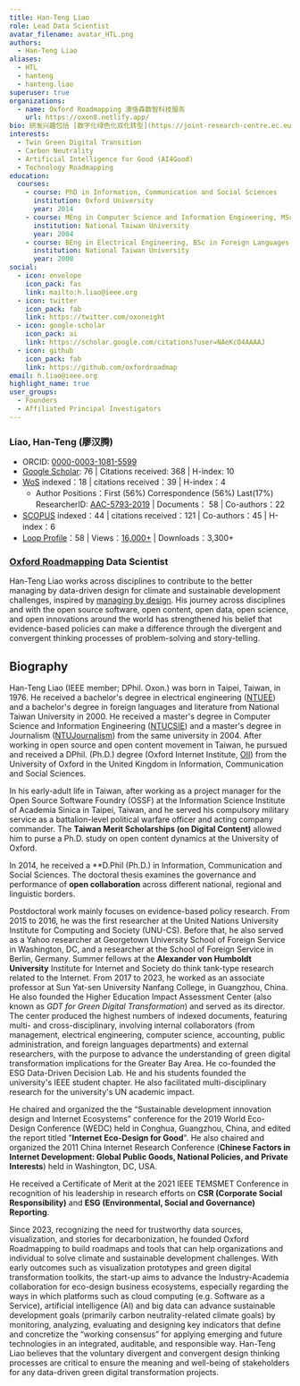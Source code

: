 ```yaml
---
title: Han-Teng Liao
role: Lead Data Scientist
avatar_filename: avatar_HTL.png
authors:
  - Han-Teng Liao
aliases:
  - HTL
  - hanteng
  - hanteng.liao
superuser: true
organizations:
  - name: Oxford Roadmapping 澳恪森数智科技服务
    url: https://oxon8.netlify.app/
bio: 研发兴趣包括 [数字化绿色化双化转型](https://joint-research-centre.ec.europa.eu/jrc-news/twin-green-digital-transition-how-sustainable-digital-technologies-could-enable-carbon-neutral-eu-2022-06-29_en)﹑[碳中和](https://www.frontiersin.org/articles/10.3389/fenvs.2023.1119011/abstract) 数智平台﹑及 [人工智能科技向善](https://aiforgood.itu.int/)。     My research interests include [twin green digital transition](https://joint-research-centre.ec.europa.eu/jrc-news/twin-green-digital-transition-how-sustainable-digital-technologies-could-enable-carbon-neutral-eu-2022-06-29_en), [carbon neutrality](https://www.frontiersin.org/articles/10.3389/fenvs.2023.1119011/abstract), and [Artificial Intelligence for Good](https://aiforgood.itu.int/).
interests:
  - Twin Green Digital Transition
  - Carbon Neutrality
  - Artificial Intelligence for Good (AI4Good)
  - Technology Roadmapping
education:
  courses:
    - course: PhD in Information, Communication and Social Sciences
      institution: Oxford University
      year: 2014
    - course: MEng in Computer Science and Information Engineering, MSc in Journalism
      institution: National Taiwan University
      year: 2004
    - course: BEng in Electrical Engineering, BSc in Foreign Languages and Literatures
      institution: National Taiwan University
      year: 2000
social:
  - icon: envelope
    icon_pack: fas
    link: mailto:h.liao@ieee.org
  - icon: twitter
    icon_pack: fab
    link: https://twitter.com/oxoneight
  - icon: google-scholar
    icon_pack: ai
    link: https://scholar.google.com/citations?user=NAeKcO4AAAAJ
  - icon: github
    icon_pack: fab
    link: https://github.com/oxfordroadmap
email: h.liao@ieee.org
highlight_name: true
user_groups:
  - Founders
  - Affiliated Principal Investigators
---
```


### Liao, Han-Teng (廖汉腾) 

- ORCID: [0000-0003-1081-5599](https://orcid.org/0000-0003-1081-5599)
- [Google Scholar](https://scholar.google.com/citations?user=NAeKcO4AAAAJ): 76 | Citations received: 368 | H-index: 10
- [WoS](https://www.webofscience.com/wos/author/rid/AAC-5793-2019) indexed：18 | citations received：39 | H-index：4
  - Author Positions：First (56%) Correspondence (56%) Last(17%) ResearcherID: [AAC-5793-2019](https://www.webofscience.com/wos/author/rid/AAC-5793-2019) | Documents： 58  | Co-authors：22
- [SCOPUS](https://www.scopus.com/authid/detail.uri?authorId=57193528319) indexed：44 | citations received：121 | Co-authors：45 | H-index：6
- [Loop Profile](https://loop.frontiersin.org/people/1440943/overview)：58 | Views：[16,000+](https://loop.frontiersin.org/people/1440943/impact) | Downloads：3,300+

### [Oxford Roadmapping](https://oxon8.com/) Data Scientist

Han-Teng Liao works across disciplines to contribute to the better managing by data-driven design for climate and sustainable development challenges, inspired by [managing by design](https://ink.library.smu.edu.sg/cgi/viewcontent.cgi?article=5626&context=lkcsb_research).  His journey across disciplines and with the open source software, open content, open data, open science, and open innovations around the world has strengthened his belief that evidence-based policies can make a difference through the divergent and convergent thinking processes of problem-solving and story-telling. 
## Biography

Han-Teng Liao (IEEE member; DPhil. Oxon.) was born in Taipei, Taiwan, in 1976. He received a bachelor's degree in electrical engineering ([NTUEE](https://web.ee.ntu.edu.tw/eng/about1.php)) and a bachelor's degree in foreign languages and literature from National Taiwan University in 2000. He received a master's degree in Computer Science and Information Engineering ([NTUCSIE](https://www.csie.ntu.edu.tw/)) and a master's degree in Journalism ([NTUJournalism](http://www.journalism.ntu.edu.tw/Journalism/Default.html)) from the same university in 2004. After working in open source and open content movement in Taiwan, he pursued and received a DPhil. (Ph.D.) degree (Oxford Internet Institute, [OII](https://www.oii.ox.ac.uk/people/profiles/han-teng-liao)) from the University of Oxford in the United Kingdom in Information, Communication and Social Sciences.

In his early-adult life in Taiwan, after working as a project manager for the Open Source Software Foundry (OSSF) at the Information Science Institute of Academia Sinica in Taipei, Taiwan, and he served his compulsory military service as a battalion-level political warfare officer and acting company commander.  The **Taiwan Merit Scholarships (on Digital Content)** allowed him to purse a Ph.D. study on open content dynamics at the University of Oxford.  

In 2014, he received a **D.Phil (Ph.D.) in Information, Communication and Social Sciences. The doctoral thesis examines the governance and performance of **open collaboration** across different national, regional and linguistic borders.

Postdoctoral work mainly focuses on evidence-based policy research. From 2015 to 2016, he was the first researcher at the United Nations University Institute for Computing and Society (UNU-CS). Before that, he also served as a Yahoo researcher at Georgetown University School of Foreign Service in Washington, DC, and a researcher at the School of Foreign Service in Berlin, Germany. Summer fellows at the **Alexander von Humboldt University** Institute for Internet and Society do think tank-type research related to the Internet. From 2017 to 2023, he worked as an associate professor at Sun Yat-sen University Nanfang College, in Guangzhou, China. He also founded the Higher Education Impact Assessment Center (also known as _GDT for Green Digital Transformation_) and served as its director. The center produced the highest numbers of indexed documents, featuring multi- and cross-disciplinary, involving internal collaborators (from management, electrical engineering, computer science, accounting, public administration, and foreign languages departments) and external researchers, with the purpose to advance the understanding of green digital transformation implications for the Greater Bay Area.  He co-founded the ESG Data-Driven Decision Lab.  He and his students founded the university's IEEE student chapter. He also facilitated multi-disciplinary research for the university's UN academic impact.

He chaired and organized the the “Sustainable development innovation design and Internet Ecosystems” conference for the 2019 World Eco-Design Conference (WEDC) held in Conghua, Guangzhou, China, and edited the report titled "**Internet Eco-Design for Good**". He also chaired and organized the 2011 China Internet Research Conference (**Chinese Factors in Internet Development: Global Public Goods, National Policies, and Private Interests**) held in Washington, DC, USA.

He received a Certificate of Merit at the 2021 IEEE TEMSMET Conference in recognition of his leadership in research efforts on **CSR (Corporate Social Responsibility)** and **ESG (Environmental, Social and Governance) Reporting**. 

Since 2023, recognizing the need for trustworthy data sources, visualization, and stories for decarbonization, he founded Oxford Roadmapping to build roadmaps and tools that can help organizations and individual to solve climate and sustainable development challenges.  With early outcomes such as visualization prototypes and green digital transformation toolkits, the start-up aims to advance the Industry-Academia collaboration for eco-design business ecosystems, especially regarding the ways in which platforms such as cloud computing (e.g. Software as a Service), artificial intelligence (AI) and big data can advance sustainable development goals (primarily carbon neutrality-related climate goals) by monitoring, analyzing, evaluating and designing key indicators that define and concretize the “working consensus” for applying emerging and future technologies in an integrated, auditable, and responsible way.  Han-Teng Liao believes that the voluntary divergent and convergent design thinking processes are critical to ensure the meaning and well-being of stakeholders for any data-driven green digital transformation projects.